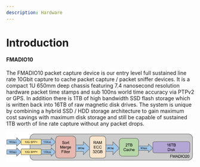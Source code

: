 ```yaml
---
description: Hardware
---
```


# Introduction

#### FMADIO10

The FMADIO10 packet capture device is our entry level full sustained line rate 10Gbit capture to cache packet capture / packet sniffer devices. It is a compact 1U 650mm deep chassis featuring 7.4 nanosecond resolution hardware packet time stamps and sub 100ns world time accuracy via PTPv2 or GPS. In addition there is 1TB of high bandwidth SSD flash storage which is written back into 16TB of raw magnetic disk drives. The system is unique by combining a hybrid SSD / HDD storage architecture to gain maximum cost savings with maximum disk storage and still be capable of sustained 1TB worth of line rate capture without any packet drops.





![](.gitbook/assets/image%20%2814%29.png)

